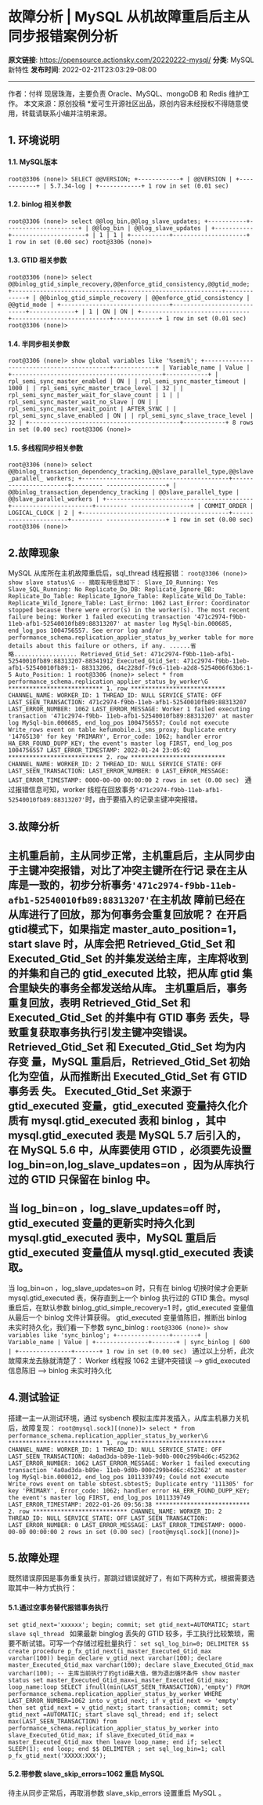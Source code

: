 # 故障分析 | MySQL 从机故障重启后主从同步报错案例分析

**原文链接**: https://opensource.actionsky.com/20220222-mysql/
**分类**: MySQL 新特性
**发布时间**: 2022-02-21T23:03:29-08:00

---

作者：付祥
现居珠海，主要负责 Oracle、MySQL、mongoDB 和 Redis 维护工作。
本文来源：原创投稿
*爱可生开源社区出品，原创内容未经授权不得随意使用，转载请联系小编并注明来源。
## 1. 环境说明
#### 1.1. MySQL版本
`root@3306 (none)> SELECT @@VERSION;
+------------+
| @@VERSION |
+------------+
| 5.7.34-log |
+------------+
1 row in set (0.01 sec)
`
#### 1.2. binlog 相关参数
`root@3306 (none)> select @@log_bin,@@log_slave_updates;
+-----------+---------------------+
| @@log_bin | @@log_slave_updates |
+-----------+---------------------+
| 1 | 1 |
+-----------+---------------------+
1 row in set (0.00 sec)
root@3306 (none)>
`
#### 1.3. GTID 相关参数
`root@3306 (none)> select
@@binlog_gtid_simple_recovery,@@enforce_gtid_consistency,@@gtid_mode;
+-------------------------------+----------------------------+-------------+
| @@binlog_gtid_simple_recovery | @@enforce_gtid_consistency | @@gtid_mode |
+-------------------------------+----------------------------+-------------+
| 1 | ON | ON |
+-------------------------------+----------------------------+-------------+
1 row in set (0.01 sec)
root@3306 (none)>
`
#### 1.4. 半同步相关参数
`root@3306 (none)> show global variables like '%semi%';
+-------------------------------------------+------------+
| Variable_name | Value |
+-------------------------------------------+------------+
| rpl_semi_sync_master_enabled | ON |
| rpl_semi_sync_master_timeout | 1000 |
| rpl_semi_sync_master_trace_level | 32 |
| rpl_semi_sync_master_wait_for_slave_count | 1 |
| rpl_semi_sync_master_wait_no_slave | ON |
| rpl_semi_sync_master_wait_point | AFTER_SYNC |
| rpl_semi_sync_slave_enabled | ON |
| rpl_semi_sync_slave_trace_level | 32 |
+-------------------------------------------+------------+
8 rows in set (0.00 sec)
root@3306 (none)>
`
#### 1.5. 多线程同步相关参数
`root@3306 (none)> select
@@binlog_transaction_dependency_tracking,@@slave_parallel_type,@@slave_parallel_
workers;
+------------------------------------------+-----------------------+---------
-----------------+
| @@binlog_transaction_dependency_tracking | @@slave_parallel_type |
@@slave_parallel_workers |
+------------------------------------------+-----------------------+---------
-----------------+
| COMMIT_ORDER | LOGICAL_CLOCK |
2 |
+------------------------------------------+-----------------------+---------
-----------------+
1 row in set (0.00 sec)
root@3306 (none)>
`
## 2.故障现象
MySQL 从库所在主机故障重启后，sql_thread 线程报错：
`root@3306 (none)> show slave status\G
-- 摘取有用信息如下：
Slave_IO_Running: Yes
Slave_SQL_Running: No
Replicate_Do_DB:
Replicate_Ignore_DB:
Replicate_Do_Table:
Replicate_Ignore_Table:
Replicate_Wild_Do_Table:
Replicate_Wild_Ignore_Table:
Last_Errno: 1062
Last_Error: Coordinator stopped because there were
error(s) in the worker(s). The most recent failure being: Worker 1 failed
executing transaction '471c2974-f9bb-11eb-afb1-52540010fb89:88313207' at master
log MySql-bin.000685, end_log_pos 1004756557. See error log and/or
performance_schema.replication_applier_status_by_worker table for more details
about this failure or others, if any.
......省略..................
Retrieved_Gtid_Set: 471c2974-f9bb-11eb-afb1-
52540010fb89:88313207-88341912
Executed_Gtid_Set: 471c2974-f9bb-11eb-afb1-52540010fb89:1-
88313206,
d4c228df-f9c6-11eb-a2d8-5254006f63b6:1-5
Auto_Position: 1
root@3306 (none)> select * from
performance_schema.replication_applier_status_by_worker\G
*************************** 1. row ***************************
CHANNEL_NAME:
WORKER_ID: 1
THREAD_ID: NULL
SERVICE_STATE: OFF
LAST_SEEN_TRANSACTION: 471c2974-f9bb-11eb-afb1-52540010fb89:88313207
LAST_ERROR_NUMBER: 1062
LAST_ERROR_MESSAGE: Worker 1 failed executing transaction '471c2974-f9bb-
11eb-afb1-52540010fb89:88313207' at master log MySql-bin.000685, end_log_pos
1004756557; Could not execute Write_rows event on table kefumobile.i_sms_proxy;
Duplicate entry '14765130' for key 'PRIMARY', Error_code: 1062; handler error
HA_ERR_FOUND_DUPP_KEY; the event's master log FIRST, end_log_pos 1004756557
LAST_ERROR_TIMESTAMP: 2022-01-24 23:05:02
*************************** 2. row ***************************
CHANNEL_NAME:
WORKER_ID: 2
THREAD_ID: NULL
SERVICE_STATE: OFF
LAST_SEEN_TRANSACTION:
LAST_ERROR_NUMBER: 0
LAST_ERROR_MESSAGE:
LAST_ERROR_TIMESTAMP: 0000-00-00 00:00:00
2 rows in set (0.00 sec)
`
通过报错信息可知，worker 线程在回放事务`'471c2974-f9bb-11eb-afb1-52540010fb89:88313207'`时，由于要插入的记录主键冲突报错。
## 3.故障分析
主机重启前，主从同步正常，主机重启后，主从同步由于主键冲突报错，对比了冲突主键所在行记
录在主从库是一致的，初步分析事务`'471c2974-f9bb-11eb-afb1-52540010fb89:88313207'`在主机故
障前已经在从库进行了回放，那为何事务会重复回放呢？
在开启gtid模式下，如果指定 master_auto_position=1，start slave 时，从库会把
Retrieved_Gtid_Set 和 Executed_Gtid_Set 的并集发送给主库，主库将收到的并集和自己的
gtid_executed 比较，把从库 gtid 集合里缺失的事务全都发送给从库。
主机重启后，事务重复回放，表明 Retrieved_Gtid_Set 和 Executed_Gtid_Set 的并集中有 GTID 事务
丢失，导致重复获取事务执行引发主键冲突错误。Retrieved_Gtid_Set 和 Executed_Gtid_Set 均为内存变
量，MySQL 重启后，Retrieved_Gtid_Set 初始化为空值，从而推断出 Executed_Gtid_Set 有 GTID 事务丢
失。
Executed_Gtid_Set 来源于 gtid_executed 变量，gtid_executed 变量持久化介质有
mysql.gtid_executed 表和 binlog ，其中 mysql.gtid_executed 表是 MySQL 5.7 后引入的，在 MySQL 5.6 中，从库要使用 GTID ，必须要先设置 log_bin=on,log_slave_updates=on ，因为从库执行过的 GTID 只保留在 binlog 中。
- 
当 log_bin=on ，log_slave_updates=off 时，gtid_executed 变量的更新实时持久化到 mysql.gtid_executed 表中，MySQL 重启后 gtid_executed 变量值从 mysql.gtid_executed 表读取。
- 
当 log_bin=on ，log_slave_updates=on 时，只有在 binlog 切换时侯才会更新 mysql.gtid_executed 表，保存直到上一个 binlog 执行过的 GTID 集合。mysql 重启后，在默认参数 binlog_gtid_simple_recovery=1 时，gtid_executed 变量值从最后一个 binlog 文件计算获得。
gtid_executed 变量值陈旧，推断出 binlog 未实时持久化，我们看一下参数 sync_binlog :
`root@3306 (none)> show variables like 'sync_binlog';
+---------------+-------+
| Variable_name | Value |
+---------------+-------+
| sync_binlog | 600 |
+---------------+-------+
1 row in set (0.00 sec)
`
通过以上分析，此次故障来龙去脉就清楚了：
Worker 线程报 1062 主键冲突错误 &#8211;> gtid_executed 信息陈旧 &#8211;> binlog 未实时持久化
## 4.测试验证
搭建一主一从测试环境，通过 sysbench 模拟主库并发插入，从库主机暴力关机后，故障复现：
`root@mysql.sock][(none)]> select * from
performance_schema.replication_applier_status_by_worker\G
*************************** 1. row ***************************
CHANNEL_NAME:
WORKER_ID: 1
THREAD_ID: NULL
SERVICE_STATE: OFF
LAST_SEEN_TRANSACTION: 4a0ad3da-b89e-11eb-9d0b-000c299b4d6c:452362
LAST_ERROR_NUMBER: 1062
LAST_ERROR_MESSAGE: Worker 1 failed executing transaction '4a0ad3da-b89e-
11eb-9d0b-000c299b4d6c:452362' at master log MySql-bin.000012, end_log_pos
1011339749; Could not execute Write_rows event on table sbtest.sbtest5;
Duplicate entry '111305' for key 'PRIMARY', Error_code: 1062; handler error
HA_ERR_FOUND_DUPP_KEY; the event's master log FIRST, end_log_pos 1011339749
LAST_ERROR_TIMESTAMP: 2022-01-26 09:56:38
*************************** 2. row ***************************
CHANNEL_NAME:
WORKER_ID: 2
THREAD_ID: NULL
SERVICE_STATE: OFF
LAST_SEEN_TRANSACTION:
LAST_ERROR_NUMBER: 0
LAST_ERROR_MESSAGE:
LAST_ERROR_TIMESTAMP: 0000-00-00 00:00:00
2 rows in set (0.00 sec)
[root@mysql.sock][(none)]>
`
## 5.故障处理
既然错误原因是事务重复执行，那跳过错误就好了，有如下两种方式，根据需要选取其中一种方式执行：
#### 5.1.通过空事务替代报错事务执行
`set gtid_next='xxxxxx';
begin;
commit;
set gtid_next=AUTOMATIC;
start slave sql_thread
`
如果最新 binglog 丢失的 GTID 较多，手工执行比较繁琐，需要不断试错。可写一个存储过程批量执行：
`set sql_log_bin=0;
DELIMITER $$
create procedure p_fx_gtid_next(i_master_Executed_Gtid_max varchar(100))
begin
declare v_gtid_next varchar(100);
declare master_Executed_Gtid_max varchar(100);
declare slave_Executed_Gtid_max varchar(100);
-- 主库当前执行了的gtid最大值，做为退出循环条件 show master status
set master_Executed_Gtid_max=i_master_Executed_Gtid_max;
loop_name:loop
SELECT ifnull(min(LAST_SEEN_TRANSACTION),'empty') FROM
performance_schema.replication_applier_status_by_worker WHERE
LAST_ERROR_NUMBER=1062
into v_gtid_next;
if v_gtid_next <> 'empty' then
set gtid_next = v_gtid_next;
start transaction;
commit;
set gtid_next =AUTOMATIC;
start slave sql_thread;
end if;
select max(LAST_SEEN_TRANSACTION) from
performance_schema.replication_applier_status_by_worker into
slave_Executed_Gtid_max;
if slave_Executed_Gtid_max = master_Executed_Gtid_max then
leave loop_name;
end if;
select SLEEP(1);
end loop;
end $$
DELIMITER ;
set sql_log_bin=1;
call p_fx_gtid_next('XXXXX:XXX');
`
#### 5.2.带参数 slave_skip_errors=1062 重启 MySQL
待主从同步正常后，再取消参数 slave_skip_errors 设置重启 MySQL 。